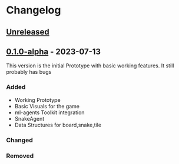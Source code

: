 # Changelog


## [Unreleased](https://github.com/Pristar4/SnakeGame/compare/v0.1.0-alpha...HEAD)

## [0.1.0-alpha](https://github.com/Pristar4/SnakeGame/compare/v0.1.0-alpha) - 2023-07-13
This version is the initial Prototype with basic working features. It still probably has bugs
### Added
- Working Prototype
- Basic Visuals for the game
- ml-agents Toolkit integration
- SnakeAgent
- Data Structures for board,snake,tile

### Changed

### Removed